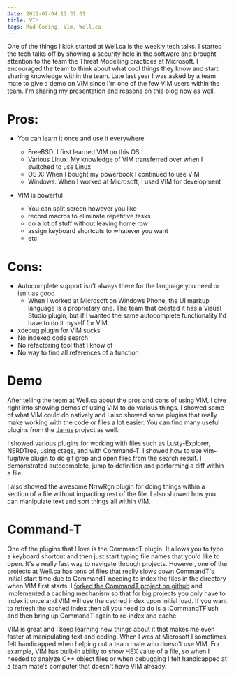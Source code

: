 ```yaml
---
date: 2012-02-04 12:31:01
title: VIM
tags: Mad Coding, Vim, Well.ca
---
```

One of the things I kick started at Well.ca is the weekly tech talks. I started
the tech talks off by showing a security hole in the software and brought
attention to the team the Threat Modelling practices at Microsoft. I encouraged
the team to think about what cool things they know and start sharing knowledge
within the team. Late last year I was asked by a team mate to give a demo on
VIM since I'm one of the few VIM users within the team. I'm sharing my
presentation and reasons on this blog now as well.


# Pros:

- You can learn it once and use it everywhere
    - FreeBSD: I first learned VIM on this OS
    - Various Linux: My knowledge of VIM transferred over when I switched to
      use Linux
    - OS X: When I bought my powerbook I continued to use VIM
    - Windows: When I worked at Microsoft, I used VIM for development
	
- VIM is powerful
    - You can split screen however you like
    - record macros to eliminate repetitive tasks
    - do a lot of stuff without leaving home row
    - assign keyboard shortcuts to whatever you want
    - etc


# Cons:

- Autocomplete support isn't always there for the language you need or isn't as
  good
    - When I worked at Microsoft on Windows Phone, the UI markup language is a
      proprietary one. The team that created it has a Visual Studio plugin, but
      if I wanted the same autocomplete functionality I'd have to do it myself
      for VIM.
- xdebug plugin for VIM sucks
- No indexed code search
- No refactoring tool that I know of
- No way to find all references of a function


# Demo

After telling the team at Well.ca about the pros and cons of using VIM, I dive
right into showing demos of using VIM to do various things. I showed some of
what VIM could do natively and I also showed some plugins that really make
working with the code or files a lot easier. You can find many useful plugins
from the [Janus](https://github.com/carlhuda/janus) project as well.

I showed various plugins for working with files such as Lusty-Explorer,
NERDTree, using ctags, and with Command-T. I showed how to use vim-fugitive
plugin to do git grep and open files from the search result. I demonstrated
autocomplete, jump to definition and performing a diff within a file.

I also showed the awesome NrrwRgn plugin for doing things within a section of a
file without impacting rest of the file. I also showed how you can manipulate
text and sort things all within VIM.


# Command-T

One of the plugins that I love is the CommandT plugin. It allows you to type a
keyboard shortcut and then just start typing file names that you'd like to
open. It's a really fast way to navigate through projects. However, one of the
projects at Well.ca has tons of files that really slows down CommandT's initial
start time due to CommandT needing to index the files in the directory when VIM
first starts. I [forked the CommandT project on
github](https://github.com/dannysu/Command-T) and implemented a caching
mechanism so that for big projects you only have to index it once and VIM will
use the cached index upon initial load. If you want to refresh the cached index
then all you need to do is a :CommandTFlush and then bring up CommandT again to
re-index and cache.

VIM is great and I keep learning new things about it that makes me even faster
at manipulating text and coding. When I was at Microsoft I sometimes felt
handicapped when helping out a team mate who doesn't use VIM. For example, VIM
has built-in ability to show HEX value of a file, so when I needed
to analyze C++ object files or when debugging I felt handicapped at a team
mate's computer that doesn't have VIM already.
